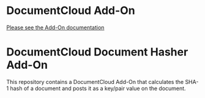 
# DocumentCloud Add-On

[Please see the Add-On documentation](https://github.com/MuckRock/documentcloud-hello-world-addon/wiki/)

# DocumentCloud Document Hasher Add-On

This repository contains a DocumentCloud Add-On that calculates the SHA-1 hash of a document and posts it as a key/pair value on the document. 
